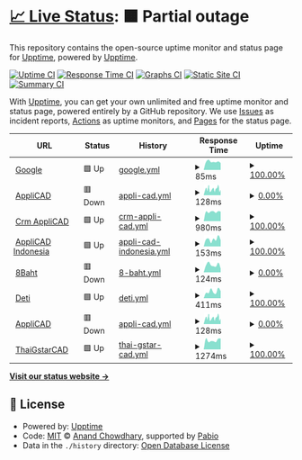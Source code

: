 # [📈 Live Status](https://demo.upptime.js.org): <!--live status--> **🟧 Partial outage**

This repository contains the open-source uptime monitor and status page for [Upptime](https://upptime.js.org), powered by [Upptime](https://github.com/upptime/upptime).

[![Uptime CI](https://github.com/flow6dmrv2/flow6dmrv2/upptime/workflows/Uptime%20CI/badge.svg)](https://github.com/flow6dmrv2/flow6dmrv2/upptime/actions?query=workflow%3A%22Uptime+CI%22)
[![Response Time CI](https://github.com/flow6dmrv2/flow6dmrv2/upptime/workflows/Response%20Time%20CI/badge.svg)](https://github.com/flow6dmrv2/flow6dmrv2/upptime/actions?query=workflow%3A%22Response+Time+CI%22)
[![Graphs CI](https://github.com/flow6dmrv2/flow6dmrv2/upptime/workflows/Graphs%20CI/badge.svg)](https://github.com/flow6dmrv2/flow6dmrv2/upptime/actions?query=workflow%3A%22Graphs+CI%22)
[![Static Site CI](https://github.com/flow6dmrv2/flow6dmrv2/upptime/workflows/Static%20Site%20CI/badge.svg)](https://github.com/flow6dmrv2/flow6dmrv2/upptime/actions?query=workflow%3A%22Static+Site+CI%22)
[![Summary CI](https://github.com/flow6dmrv2/flow6dmrv2/upptime/workflows/Summary%20CI/badge.svg)](https://github.com/flow6dmrv2/flow6dmrv2/upptime/actions?query=workflow%3A%22Summary+CI%22)

With [Upptime](https://upptime.js.org), you can get your own unlimited and free uptime monitor and status page, powered entirely by a GitHub repository. We use [Issues](https://github.com/upptime/upptime/issues) as incident reports, [Actions](https://github.com/flow6dmrv2/flow6dmrv2/upptime/actions) as uptime monitors, and [Pages](https://demo.upptime.js.org) for the status page.

<!--start: status pages-->
<!-- This summary is generated by Upptime (https://github.com/upptime/upptime) -->
<!-- Do not edit this manually, your changes will be overwritten -->
<!-- prettier-ignore -->
| URL | Status | History | Response Time | Uptime |
| --- | ------ | ------- | ------------- | ------ |
| <img alt="" src="https://icons.duckduckgo.com/ip3/www.google.com.ico" height="13"> [Google](https://www.google.com) | 🟩 Up | [google.yml](https://github.com/flow6dmrv2/upptime/commits/HEAD/history/google.yml) | <details><summary><img alt="Response time graph" src="./graphs/google/response-time-week.png" height="20"> 85ms</summary><br><a href="https://flow6dmrv2.github.io/upptime/history/google"><img alt="Response time 109" src="https://img.shields.io/endpoint?url=https%3A%2F%2Fraw.githubusercontent.com%2Fflow6dmrv2%2Fupptime%2FHEAD%2Fapi%2Fgoogle%2Fresponse-time.json"></a><br><a href="https://flow6dmrv2.github.io/upptime/history/google"><img alt="24-hour response time 72" src="https://img.shields.io/endpoint?url=https%3A%2F%2Fraw.githubusercontent.com%2Fflow6dmrv2%2Fupptime%2FHEAD%2Fapi%2Fgoogle%2Fresponse-time-day.json"></a><br><a href="https://flow6dmrv2.github.io/upptime/history/google"><img alt="7-day response time 85" src="https://img.shields.io/endpoint?url=https%3A%2F%2Fraw.githubusercontent.com%2Fflow6dmrv2%2Fupptime%2FHEAD%2Fapi%2Fgoogle%2Fresponse-time-week.json"></a><br><a href="https://flow6dmrv2.github.io/upptime/history/google"><img alt="30-day response time 87" src="https://img.shields.io/endpoint?url=https%3A%2F%2Fraw.githubusercontent.com%2Fflow6dmrv2%2Fupptime%2FHEAD%2Fapi%2Fgoogle%2Fresponse-time-month.json"></a><br><a href="https://flow6dmrv2.github.io/upptime/history/google"><img alt="1-year response time 109" src="https://img.shields.io/endpoint?url=https%3A%2F%2Fraw.githubusercontent.com%2Fflow6dmrv2%2Fupptime%2FHEAD%2Fapi%2Fgoogle%2Fresponse-time-year.json"></a></details> | <details><summary><a href="https://flow6dmrv2.github.io/upptime/history/google">100.00%</a></summary><a href="https://flow6dmrv2.github.io/upptime/history/google"><img alt="All-time uptime 100.00%" src="https://img.shields.io/endpoint?url=https%3A%2F%2Fraw.githubusercontent.com%2Fflow6dmrv2%2Fupptime%2FHEAD%2Fapi%2Fgoogle%2Fuptime.json"></a><br><a href="https://flow6dmrv2.github.io/upptime/history/google"><img alt="24-hour uptime 100.00%" src="https://img.shields.io/endpoint?url=https%3A%2F%2Fraw.githubusercontent.com%2Fflow6dmrv2%2Fupptime%2FHEAD%2Fapi%2Fgoogle%2Fuptime-day.json"></a><br><a href="https://flow6dmrv2.github.io/upptime/history/google"><img alt="7-day uptime 100.00%" src="https://img.shields.io/endpoint?url=https%3A%2F%2Fraw.githubusercontent.com%2Fflow6dmrv2%2Fupptime%2FHEAD%2Fapi%2Fgoogle%2Fuptime-week.json"></a><br><a href="https://flow6dmrv2.github.io/upptime/history/google"><img alt="30-day uptime 100.00%" src="https://img.shields.io/endpoint?url=https%3A%2F%2Fraw.githubusercontent.com%2Fflow6dmrv2%2Fupptime%2FHEAD%2Fapi%2Fgoogle%2Fuptime-month.json"></a><br><a href="https://flow6dmrv2.github.io/upptime/history/google"><img alt="1-year uptime 99.99%" src="https://img.shields.io/endpoint?url=https%3A%2F%2Fraw.githubusercontent.com%2Fflow6dmrv2%2Fupptime%2FHEAD%2Fapi%2Fgoogle%2Fuptime-year.json"></a></details>
| <img alt="" src="https://icons.duckduckgo.com/ip3/www.applicadthai.com.ico" height="13"> [AppliCAD](https://www.applicadthai.com/) | 🟥 Down | [appli-cad.yml](https://github.com/flow6dmrv2/upptime/commits/HEAD/history/appli-cad.yml) | <details><summary><img alt="Response time graph" src="./graphs/appli-cad/response-time-week.png" height="20"> 128ms</summary><br><a href="https://flow6dmrv2.github.io/upptime/history/appli-cad"><img alt="Response time 92" src="https://img.shields.io/endpoint?url=https%3A%2F%2Fraw.githubusercontent.com%2Fflow6dmrv2%2Fupptime%2FHEAD%2Fapi%2Fappli-cad%2Fresponse-time.json"></a><br><a href="https://flow6dmrv2.github.io/upptime/history/appli-cad"><img alt="24-hour response time 92" src="https://img.shields.io/endpoint?url=https%3A%2F%2Fraw.githubusercontent.com%2Fflow6dmrv2%2Fupptime%2FHEAD%2Fapi%2Fappli-cad%2Fresponse-time-day.json"></a><br><a href="https://flow6dmrv2.github.io/upptime/history/appli-cad"><img alt="7-day response time 128" src="https://img.shields.io/endpoint?url=https%3A%2F%2Fraw.githubusercontent.com%2Fflow6dmrv2%2Fupptime%2FHEAD%2Fapi%2Fappli-cad%2Fresponse-time-week.json"></a><br><a href="https://flow6dmrv2.github.io/upptime/history/appli-cad"><img alt="30-day response time 115" src="https://img.shields.io/endpoint?url=https%3A%2F%2Fraw.githubusercontent.com%2Fflow6dmrv2%2Fupptime%2FHEAD%2Fapi%2Fappli-cad%2Fresponse-time-month.json"></a><br><a href="https://flow6dmrv2.github.io/upptime/history/appli-cad"><img alt="1-year response time 92" src="https://img.shields.io/endpoint?url=https%3A%2F%2Fraw.githubusercontent.com%2Fflow6dmrv2%2Fupptime%2FHEAD%2Fapi%2Fappli-cad%2Fresponse-time-year.json"></a></details> | <details><summary><a href="https://flow6dmrv2.github.io/upptime/history/appli-cad">0.00%</a></summary><a href="https://flow6dmrv2.github.io/upptime/history/appli-cad"><img alt="All-time uptime 0.00%" src="https://img.shields.io/endpoint?url=https%3A%2F%2Fraw.githubusercontent.com%2Fflow6dmrv2%2Fupptime%2FHEAD%2Fapi%2Fappli-cad%2Fuptime.json"></a><br><a href="https://flow6dmrv2.github.io/upptime/history/appli-cad"><img alt="24-hour uptime 0.00%" src="https://img.shields.io/endpoint?url=https%3A%2F%2Fraw.githubusercontent.com%2Fflow6dmrv2%2Fupptime%2FHEAD%2Fapi%2Fappli-cad%2Fuptime-day.json"></a><br><a href="https://flow6dmrv2.github.io/upptime/history/appli-cad"><img alt="7-day uptime 0.00%" src="https://img.shields.io/endpoint?url=https%3A%2F%2Fraw.githubusercontent.com%2Fflow6dmrv2%2Fupptime%2FHEAD%2Fapi%2Fappli-cad%2Fuptime-week.json"></a><br><a href="https://flow6dmrv2.github.io/upptime/history/appli-cad"><img alt="30-day uptime 1.38%" src="https://img.shields.io/endpoint?url=https%3A%2F%2Fraw.githubusercontent.com%2Fflow6dmrv2%2Fupptime%2FHEAD%2Fapi%2Fappli-cad%2Fuptime-month.json"></a><br><a href="https://flow6dmrv2.github.io/upptime/history/appli-cad"><img alt="1-year uptime 0.00%" src="https://img.shields.io/endpoint?url=https%3A%2F%2Fraw.githubusercontent.com%2Fflow6dmrv2%2Fupptime%2FHEAD%2Fapi%2Fappli-cad%2Fuptime-year.json"></a></details>
| <img alt="" src="https://icons.duckduckgo.com/ip3/crm.appintesys.co.ico" height="13"> [Crm AppliCAD](https://crm.appintesys.co/m.php) | 🟩 Up | [crm-appli-cad.yml](https://github.com/flow6dmrv2/upptime/commits/HEAD/history/crm-appli-cad.yml) | <details><summary><img alt="Response time graph" src="./graphs/crm-appli-cad/response-time-week.png" height="20"> 980ms</summary><br><a href="https://flow6dmrv2.github.io/upptime/history/crm-appli-cad"><img alt="Response time 967" src="https://img.shields.io/endpoint?url=https%3A%2F%2Fraw.githubusercontent.com%2Fflow6dmrv2%2Fupptime%2FHEAD%2Fapi%2Fcrm-appli-cad%2Fresponse-time.json"></a><br><a href="https://flow6dmrv2.github.io/upptime/history/crm-appli-cad"><img alt="24-hour response time 1000" src="https://img.shields.io/endpoint?url=https%3A%2F%2Fraw.githubusercontent.com%2Fflow6dmrv2%2Fupptime%2FHEAD%2Fapi%2Fcrm-appli-cad%2Fresponse-time-day.json"></a><br><a href="https://flow6dmrv2.github.io/upptime/history/crm-appli-cad"><img alt="7-day response time 980" src="https://img.shields.io/endpoint?url=https%3A%2F%2Fraw.githubusercontent.com%2Fflow6dmrv2%2Fupptime%2FHEAD%2Fapi%2Fcrm-appli-cad%2Fresponse-time-week.json"></a><br><a href="https://flow6dmrv2.github.io/upptime/history/crm-appli-cad"><img alt="30-day response time 993" src="https://img.shields.io/endpoint?url=https%3A%2F%2Fraw.githubusercontent.com%2Fflow6dmrv2%2Fupptime%2FHEAD%2Fapi%2Fcrm-appli-cad%2Fresponse-time-month.json"></a><br><a href="https://flow6dmrv2.github.io/upptime/history/crm-appli-cad"><img alt="1-year response time 967" src="https://img.shields.io/endpoint?url=https%3A%2F%2Fraw.githubusercontent.com%2Fflow6dmrv2%2Fupptime%2FHEAD%2Fapi%2Fcrm-appli-cad%2Fresponse-time-year.json"></a></details> | <details><summary><a href="https://flow6dmrv2.github.io/upptime/history/crm-appli-cad">100.00%</a></summary><a href="https://flow6dmrv2.github.io/upptime/history/crm-appli-cad"><img alt="All-time uptime 99.88%" src="https://img.shields.io/endpoint?url=https%3A%2F%2Fraw.githubusercontent.com%2Fflow6dmrv2%2Fupptime%2FHEAD%2Fapi%2Fcrm-appli-cad%2Fuptime.json"></a><br><a href="https://flow6dmrv2.github.io/upptime/history/crm-appli-cad"><img alt="24-hour uptime 100.00%" src="https://img.shields.io/endpoint?url=https%3A%2F%2Fraw.githubusercontent.com%2Fflow6dmrv2%2Fupptime%2FHEAD%2Fapi%2Fcrm-appli-cad%2Fuptime-day.json"></a><br><a href="https://flow6dmrv2.github.io/upptime/history/crm-appli-cad"><img alt="7-day uptime 100.00%" src="https://img.shields.io/endpoint?url=https%3A%2F%2Fraw.githubusercontent.com%2Fflow6dmrv2%2Fupptime%2FHEAD%2Fapi%2Fcrm-appli-cad%2Fuptime-week.json"></a><br><a href="https://flow6dmrv2.github.io/upptime/history/crm-appli-cad"><img alt="30-day uptime 100.00%" src="https://img.shields.io/endpoint?url=https%3A%2F%2Fraw.githubusercontent.com%2Fflow6dmrv2%2Fupptime%2FHEAD%2Fapi%2Fcrm-appli-cad%2Fuptime-month.json"></a><br><a href="https://flow6dmrv2.github.io/upptime/history/crm-appli-cad"><img alt="1-year uptime 99.88%" src="https://img.shields.io/endpoint?url=https%3A%2F%2Fraw.githubusercontent.com%2Fflow6dmrv2%2Fupptime%2FHEAD%2Fapi%2Fcrm-appli-cad%2Fuptime-year.json"></a></details>
| <img alt="" src="https://icons.duckduckgo.com/ip3/www.applicadindonesia.com.ico" height="13"> [AppliCAD Indonesia](https://www.applicadindonesia.com) | 🟩 Up | [appli-cad-indonesia.yml](https://github.com/flow6dmrv2/upptime/commits/HEAD/history/appli-cad-indonesia.yml) | <details><summary><img alt="Response time graph" src="./graphs/appli-cad-indonesia/response-time-week.png" height="20"> 153ms</summary><br><a href="https://flow6dmrv2.github.io/upptime/history/appli-cad-indonesia"><img alt="Response time 144" src="https://img.shields.io/endpoint?url=https%3A%2F%2Fraw.githubusercontent.com%2Fflow6dmrv2%2Fupptime%2FHEAD%2Fapi%2Fappli-cad-indonesia%2Fresponse-time.json"></a><br><a href="https://flow6dmrv2.github.io/upptime/history/appli-cad-indonesia"><img alt="24-hour response time 134" src="https://img.shields.io/endpoint?url=https%3A%2F%2Fraw.githubusercontent.com%2Fflow6dmrv2%2Fupptime%2FHEAD%2Fapi%2Fappli-cad-indonesia%2Fresponse-time-day.json"></a><br><a href="https://flow6dmrv2.github.io/upptime/history/appli-cad-indonesia"><img alt="7-day response time 153" src="https://img.shields.io/endpoint?url=https%3A%2F%2Fraw.githubusercontent.com%2Fflow6dmrv2%2Fupptime%2FHEAD%2Fapi%2Fappli-cad-indonesia%2Fresponse-time-week.json"></a><br><a href="https://flow6dmrv2.github.io/upptime/history/appli-cad-indonesia"><img alt="30-day response time 260" src="https://img.shields.io/endpoint?url=https%3A%2F%2Fraw.githubusercontent.com%2Fflow6dmrv2%2Fupptime%2FHEAD%2Fapi%2Fappli-cad-indonesia%2Fresponse-time-month.json"></a><br><a href="https://flow6dmrv2.github.io/upptime/history/appli-cad-indonesia"><img alt="1-year response time 144" src="https://img.shields.io/endpoint?url=https%3A%2F%2Fraw.githubusercontent.com%2Fflow6dmrv2%2Fupptime%2FHEAD%2Fapi%2Fappli-cad-indonesia%2Fresponse-time-year.json"></a></details> | <details><summary><a href="https://flow6dmrv2.github.io/upptime/history/appli-cad-indonesia">100.00%</a></summary><a href="https://flow6dmrv2.github.io/upptime/history/appli-cad-indonesia"><img alt="All-time uptime 100.00%" src="https://img.shields.io/endpoint?url=https%3A%2F%2Fraw.githubusercontent.com%2Fflow6dmrv2%2Fupptime%2FHEAD%2Fapi%2Fappli-cad-indonesia%2Fuptime.json"></a><br><a href="https://flow6dmrv2.github.io/upptime/history/appli-cad-indonesia"><img alt="24-hour uptime 100.00%" src="https://img.shields.io/endpoint?url=https%3A%2F%2Fraw.githubusercontent.com%2Fflow6dmrv2%2Fupptime%2FHEAD%2Fapi%2Fappli-cad-indonesia%2Fuptime-day.json"></a><br><a href="https://flow6dmrv2.github.io/upptime/history/appli-cad-indonesia"><img alt="7-day uptime 100.00%" src="https://img.shields.io/endpoint?url=https%3A%2F%2Fraw.githubusercontent.com%2Fflow6dmrv2%2Fupptime%2FHEAD%2Fapi%2Fappli-cad-indonesia%2Fuptime-week.json"></a><br><a href="https://flow6dmrv2.github.io/upptime/history/appli-cad-indonesia"><img alt="30-day uptime 100.00%" src="https://img.shields.io/endpoint?url=https%3A%2F%2Fraw.githubusercontent.com%2Fflow6dmrv2%2Fupptime%2FHEAD%2Fapi%2Fappli-cad-indonesia%2Fuptime-month.json"></a><br><a href="https://flow6dmrv2.github.io/upptime/history/appli-cad-indonesia"><img alt="1-year uptime 100.00%" src="https://img.shields.io/endpoint?url=https%3A%2F%2Fraw.githubusercontent.com%2Fflow6dmrv2%2Fupptime%2FHEAD%2Fapi%2Fappli-cad-indonesia%2Fuptime-year.json"></a></details>
| <img alt="" src="https://icons.duckduckgo.com/ip3/8baht.com.ico" height="13"> [8Baht](https://8baht.com) | 🟥 Down | [8-baht.yml](https://github.com/flow6dmrv2/upptime/commits/HEAD/history/8-baht.yml) | <details><summary><img alt="Response time graph" src="./graphs/8-baht/response-time-week.png" height="20"> 124ms</summary><br><a href="https://flow6dmrv2.github.io/upptime/history/8-baht"><img alt="Response time 90" src="https://img.shields.io/endpoint?url=https%3A%2F%2Fraw.githubusercontent.com%2Fflow6dmrv2%2Fupptime%2FHEAD%2Fapi%2F8-baht%2Fresponse-time.json"></a><br><a href="https://flow6dmrv2.github.io/upptime/history/8-baht"><img alt="24-hour response time 63" src="https://img.shields.io/endpoint?url=https%3A%2F%2Fraw.githubusercontent.com%2Fflow6dmrv2%2Fupptime%2FHEAD%2Fapi%2F8-baht%2Fresponse-time-day.json"></a><br><a href="https://flow6dmrv2.github.io/upptime/history/8-baht"><img alt="7-day response time 124" src="https://img.shields.io/endpoint?url=https%3A%2F%2Fraw.githubusercontent.com%2Fflow6dmrv2%2Fupptime%2FHEAD%2Fapi%2F8-baht%2Fresponse-time-week.json"></a><br><a href="https://flow6dmrv2.github.io/upptime/history/8-baht"><img alt="30-day response time 101" src="https://img.shields.io/endpoint?url=https%3A%2F%2Fraw.githubusercontent.com%2Fflow6dmrv2%2Fupptime%2FHEAD%2Fapi%2F8-baht%2Fresponse-time-month.json"></a><br><a href="https://flow6dmrv2.github.io/upptime/history/8-baht"><img alt="1-year response time 90" src="https://img.shields.io/endpoint?url=https%3A%2F%2Fraw.githubusercontent.com%2Fflow6dmrv2%2Fupptime%2FHEAD%2Fapi%2F8-baht%2Fresponse-time-year.json"></a></details> | <details><summary><a href="https://flow6dmrv2.github.io/upptime/history/8-baht">0.00%</a></summary><a href="https://flow6dmrv2.github.io/upptime/history/8-baht"><img alt="All-time uptime 0.00%" src="https://img.shields.io/endpoint?url=https%3A%2F%2Fraw.githubusercontent.com%2Fflow6dmrv2%2Fupptime%2FHEAD%2Fapi%2F8-baht%2Fuptime.json"></a><br><a href="https://flow6dmrv2.github.io/upptime/history/8-baht"><img alt="24-hour uptime 0.00%" src="https://img.shields.io/endpoint?url=https%3A%2F%2Fraw.githubusercontent.com%2Fflow6dmrv2%2Fupptime%2FHEAD%2Fapi%2F8-baht%2Fuptime-day.json"></a><br><a href="https://flow6dmrv2.github.io/upptime/history/8-baht"><img alt="7-day uptime 0.00%" src="https://img.shields.io/endpoint?url=https%3A%2F%2Fraw.githubusercontent.com%2Fflow6dmrv2%2Fupptime%2FHEAD%2Fapi%2F8-baht%2Fuptime-week.json"></a><br><a href="https://flow6dmrv2.github.io/upptime/history/8-baht"><img alt="30-day uptime 1.38%" src="https://img.shields.io/endpoint?url=https%3A%2F%2Fraw.githubusercontent.com%2Fflow6dmrv2%2Fupptime%2FHEAD%2Fapi%2F8-baht%2Fuptime-month.json"></a><br><a href="https://flow6dmrv2.github.io/upptime/history/8-baht"><img alt="1-year uptime 0.00%" src="https://img.shields.io/endpoint?url=https%3A%2F%2Fraw.githubusercontent.com%2Fflow6dmrv2%2Fupptime%2FHEAD%2Fapi%2F8-baht%2Fuptime-year.json"></a></details>
| <img alt="" src="https://icons.duckduckgo.com/ip3/deti.co.th.ico" height="13"> [Deti](https://deti.co.th) | 🟩 Up | [deti.yml](https://github.com/flow6dmrv2/upptime/commits/HEAD/history/deti.yml) | <details><summary><img alt="Response time graph" src="./graphs/deti/response-time-week.png" height="20"> 411ms</summary><br><a href="https://flow6dmrv2.github.io/upptime/history/deti"><img alt="Response time 492" src="https://img.shields.io/endpoint?url=https%3A%2F%2Fraw.githubusercontent.com%2Fflow6dmrv2%2Fupptime%2FHEAD%2Fapi%2Fdeti%2Fresponse-time.json"></a><br><a href="https://flow6dmrv2.github.io/upptime/history/deti"><img alt="24-hour response time 432" src="https://img.shields.io/endpoint?url=https%3A%2F%2Fraw.githubusercontent.com%2Fflow6dmrv2%2Fupptime%2FHEAD%2Fapi%2Fdeti%2Fresponse-time-day.json"></a><br><a href="https://flow6dmrv2.github.io/upptime/history/deti"><img alt="7-day response time 411" src="https://img.shields.io/endpoint?url=https%3A%2F%2Fraw.githubusercontent.com%2Fflow6dmrv2%2Fupptime%2FHEAD%2Fapi%2Fdeti%2Fresponse-time-week.json"></a><br><a href="https://flow6dmrv2.github.io/upptime/history/deti"><img alt="30-day response time 400" src="https://img.shields.io/endpoint?url=https%3A%2F%2Fraw.githubusercontent.com%2Fflow6dmrv2%2Fupptime%2FHEAD%2Fapi%2Fdeti%2Fresponse-time-month.json"></a><br><a href="https://flow6dmrv2.github.io/upptime/history/deti"><img alt="1-year response time 492" src="https://img.shields.io/endpoint?url=https%3A%2F%2Fraw.githubusercontent.com%2Fflow6dmrv2%2Fupptime%2FHEAD%2Fapi%2Fdeti%2Fresponse-time-year.json"></a></details> | <details><summary><a href="https://flow6dmrv2.github.io/upptime/history/deti">100.00%</a></summary><a href="https://flow6dmrv2.github.io/upptime/history/deti"><img alt="All-time uptime 100.00%" src="https://img.shields.io/endpoint?url=https%3A%2F%2Fraw.githubusercontent.com%2Fflow6dmrv2%2Fupptime%2FHEAD%2Fapi%2Fdeti%2Fuptime.json"></a><br><a href="https://flow6dmrv2.github.io/upptime/history/deti"><img alt="24-hour uptime 100.00%" src="https://img.shields.io/endpoint?url=https%3A%2F%2Fraw.githubusercontent.com%2Fflow6dmrv2%2Fupptime%2FHEAD%2Fapi%2Fdeti%2Fuptime-day.json"></a><br><a href="https://flow6dmrv2.github.io/upptime/history/deti"><img alt="7-day uptime 100.00%" src="https://img.shields.io/endpoint?url=https%3A%2F%2Fraw.githubusercontent.com%2Fflow6dmrv2%2Fupptime%2FHEAD%2Fapi%2Fdeti%2Fuptime-week.json"></a><br><a href="https://flow6dmrv2.github.io/upptime/history/deti"><img alt="30-day uptime 100.00%" src="https://img.shields.io/endpoint?url=https%3A%2F%2Fraw.githubusercontent.com%2Fflow6dmrv2%2Fupptime%2FHEAD%2Fapi%2Fdeti%2Fuptime-month.json"></a><br><a href="https://flow6dmrv2.github.io/upptime/history/deti"><img alt="1-year uptime 100.00%" src="https://img.shields.io/endpoint?url=https%3A%2F%2Fraw.githubusercontent.com%2Fflow6dmrv2%2Fupptime%2FHEAD%2Fapi%2Fdeti%2Fuptime-year.json"></a></details>
| <img alt="" src="https://icons.duckduckgo.com/ip3/null.ico" height="13"> [AppliCAD](applicadthai.com) | 🟥 Down | [appli-cad.yml](https://github.com/flow6dmrv2/upptime/commits/HEAD/history/appli-cad.yml) | <details><summary><img alt="Response time graph" src="./graphs/appli-cad/response-time-week.png" height="20"> 128ms</summary><br><a href="https://flow6dmrv2.github.io/upptime/history/appli-cad"><img alt="Response time 92" src="https://img.shields.io/endpoint?url=https%3A%2F%2Fraw.githubusercontent.com%2Fflow6dmrv2%2Fupptime%2FHEAD%2Fapi%2Fappli-cad%2Fresponse-time.json"></a><br><a href="https://flow6dmrv2.github.io/upptime/history/appli-cad"><img alt="24-hour response time 92" src="https://img.shields.io/endpoint?url=https%3A%2F%2Fraw.githubusercontent.com%2Fflow6dmrv2%2Fupptime%2FHEAD%2Fapi%2Fappli-cad%2Fresponse-time-day.json"></a><br><a href="https://flow6dmrv2.github.io/upptime/history/appli-cad"><img alt="7-day response time 128" src="https://img.shields.io/endpoint?url=https%3A%2F%2Fraw.githubusercontent.com%2Fflow6dmrv2%2Fupptime%2FHEAD%2Fapi%2Fappli-cad%2Fresponse-time-week.json"></a><br><a href="https://flow6dmrv2.github.io/upptime/history/appli-cad"><img alt="30-day response time 115" src="https://img.shields.io/endpoint?url=https%3A%2F%2Fraw.githubusercontent.com%2Fflow6dmrv2%2Fupptime%2FHEAD%2Fapi%2Fappli-cad%2Fresponse-time-month.json"></a><br><a href="https://flow6dmrv2.github.io/upptime/history/appli-cad"><img alt="1-year response time 92" src="https://img.shields.io/endpoint?url=https%3A%2F%2Fraw.githubusercontent.com%2Fflow6dmrv2%2Fupptime%2FHEAD%2Fapi%2Fappli-cad%2Fresponse-time-year.json"></a></details> | <details><summary><a href="https://flow6dmrv2.github.io/upptime/history/appli-cad">0.00%</a></summary><a href="https://flow6dmrv2.github.io/upptime/history/appli-cad"><img alt="All-time uptime 0.00%" src="https://img.shields.io/endpoint?url=https%3A%2F%2Fraw.githubusercontent.com%2Fflow6dmrv2%2Fupptime%2FHEAD%2Fapi%2Fappli-cad%2Fuptime.json"></a><br><a href="https://flow6dmrv2.github.io/upptime/history/appli-cad"><img alt="24-hour uptime 0.00%" src="https://img.shields.io/endpoint?url=https%3A%2F%2Fraw.githubusercontent.com%2Fflow6dmrv2%2Fupptime%2FHEAD%2Fapi%2Fappli-cad%2Fuptime-day.json"></a><br><a href="https://flow6dmrv2.github.io/upptime/history/appli-cad"><img alt="7-day uptime 0.00%" src="https://img.shields.io/endpoint?url=https%3A%2F%2Fraw.githubusercontent.com%2Fflow6dmrv2%2Fupptime%2FHEAD%2Fapi%2Fappli-cad%2Fuptime-week.json"></a><br><a href="https://flow6dmrv2.github.io/upptime/history/appli-cad"><img alt="30-day uptime 1.38%" src="https://img.shields.io/endpoint?url=https%3A%2F%2Fraw.githubusercontent.com%2Fflow6dmrv2%2Fupptime%2FHEAD%2Fapi%2Fappli-cad%2Fuptime-month.json"></a><br><a href="https://flow6dmrv2.github.io/upptime/history/appli-cad"><img alt="1-year uptime 0.00%" src="https://img.shields.io/endpoint?url=https%3A%2F%2Fraw.githubusercontent.com%2Fflow6dmrv2%2Fupptime%2FHEAD%2Fapi%2Fappli-cad%2Fuptime-year.json"></a></details>
| <img alt="" src="https://icons.duckduckgo.com/ip3/thaigstarcad.com.ico" height="13"> [ThaiGstarCAD](https://thaigstarcad.com) | 🟩 Up | [thai-gstar-cad.yml](https://github.com/flow6dmrv2/upptime/commits/HEAD/history/thai-gstar-cad.yml) | <details><summary><img alt="Response time graph" src="./graphs/thai-gstar-cad/response-time-week.png" height="20"> 1274ms</summary><br><a href="https://flow6dmrv2.github.io/upptime/history/thai-gstar-cad"><img alt="Response time 1515" src="https://img.shields.io/endpoint?url=https%3A%2F%2Fraw.githubusercontent.com%2Fflow6dmrv2%2Fupptime%2FHEAD%2Fapi%2Fthai-gstar-cad%2Fresponse-time.json"></a><br><a href="https://flow6dmrv2.github.io/upptime/history/thai-gstar-cad"><img alt="24-hour response time 1532" src="https://img.shields.io/endpoint?url=https%3A%2F%2Fraw.githubusercontent.com%2Fflow6dmrv2%2Fupptime%2FHEAD%2Fapi%2Fthai-gstar-cad%2Fresponse-time-day.json"></a><br><a href="https://flow6dmrv2.github.io/upptime/history/thai-gstar-cad"><img alt="7-day response time 1274" src="https://img.shields.io/endpoint?url=https%3A%2F%2Fraw.githubusercontent.com%2Fflow6dmrv2%2Fupptime%2FHEAD%2Fapi%2Fthai-gstar-cad%2Fresponse-time-week.json"></a><br><a href="https://flow6dmrv2.github.io/upptime/history/thai-gstar-cad"><img alt="30-day response time 1260" src="https://img.shields.io/endpoint?url=https%3A%2F%2Fraw.githubusercontent.com%2Fflow6dmrv2%2Fupptime%2FHEAD%2Fapi%2Fthai-gstar-cad%2Fresponse-time-month.json"></a><br><a href="https://flow6dmrv2.github.io/upptime/history/thai-gstar-cad"><img alt="1-year response time 1515" src="https://img.shields.io/endpoint?url=https%3A%2F%2Fraw.githubusercontent.com%2Fflow6dmrv2%2Fupptime%2FHEAD%2Fapi%2Fthai-gstar-cad%2Fresponse-time-year.json"></a></details> | <details><summary><a href="https://flow6dmrv2.github.io/upptime/history/thai-gstar-cad">100.00%</a></summary><a href="https://flow6dmrv2.github.io/upptime/history/thai-gstar-cad"><img alt="All-time uptime 99.77%" src="https://img.shields.io/endpoint?url=https%3A%2F%2Fraw.githubusercontent.com%2Fflow6dmrv2%2Fupptime%2FHEAD%2Fapi%2Fthai-gstar-cad%2Fuptime.json"></a><br><a href="https://flow6dmrv2.github.io/upptime/history/thai-gstar-cad"><img alt="24-hour uptime 100.00%" src="https://img.shields.io/endpoint?url=https%3A%2F%2Fraw.githubusercontent.com%2Fflow6dmrv2%2Fupptime%2FHEAD%2Fapi%2Fthai-gstar-cad%2Fuptime-day.json"></a><br><a href="https://flow6dmrv2.github.io/upptime/history/thai-gstar-cad"><img alt="7-day uptime 100.00%" src="https://img.shields.io/endpoint?url=https%3A%2F%2Fraw.githubusercontent.com%2Fflow6dmrv2%2Fupptime%2FHEAD%2Fapi%2Fthai-gstar-cad%2Fuptime-week.json"></a><br><a href="https://flow6dmrv2.github.io/upptime/history/thai-gstar-cad"><img alt="30-day uptime 100.00%" src="https://img.shields.io/endpoint?url=https%3A%2F%2Fraw.githubusercontent.com%2Fflow6dmrv2%2Fupptime%2FHEAD%2Fapi%2Fthai-gstar-cad%2Fuptime-month.json"></a><br><a href="https://flow6dmrv2.github.io/upptime/history/thai-gstar-cad"><img alt="1-year uptime 99.77%" src="https://img.shields.io/endpoint?url=https%3A%2F%2Fraw.githubusercontent.com%2Fflow6dmrv2%2Fupptime%2FHEAD%2Fapi%2Fthai-gstar-cad%2Fuptime-year.json"></a></details>

<!--end: status pages-->

[**Visit our status website →**](https://demo.upptime.js.org)

## 📄 License

- Powered by: [Upptime](https://github.com/upptime/upptime)
- Code: [MIT](./LICENSE) © [Anand Chowdhary](https://anandchowdhary.com), supported by [Pabio](https://pabio.com)
- Data in the `./history` directory: [Open Database License](https://opendatacommons.org/licenses/odbl/1-0/)
